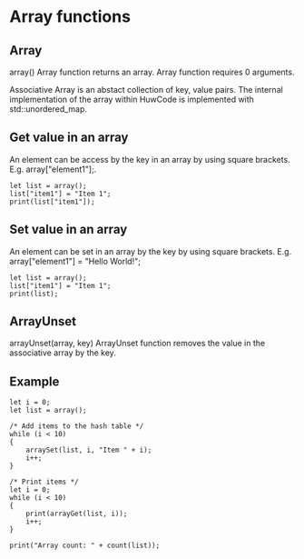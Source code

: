 # Array functions

## Array
array()
Array function returns an array. Array function requires 0 arguments.

Associative Array is an abstact collection of key, value pairs. The internal implementation of the array within HuwCode is implemented with std::unordered_map.

## Get value in an array
An element can be access by the key in an array by using square brackets. E.g. array["element1"];.
```
let list = array();
list["item1"] = "Item 1";
print(list["item1"]);
```

## Set value in an array
An element can be set in an array by the key by using square brackets. E.g. array["element1"] = "Hello World!";
```
let list = array();
list["item1"] = "Item 1";
print(list);
```

## ArrayUnset
arrayUnset(array, key)
ArrayUnset function removes the value in the associative array by the key.

## Example
```
let i = 0;
let list = array();

/* Add items to the hash table */
while (i < 10)
{
    arraySet(list, i, "Item " + i);
    i++;
}

/* Print items */
let i = 0;
while (i < 10)
{
    print(arrayGet(list, i));
    i++;
}

print("Array count: " + count(list));
```
